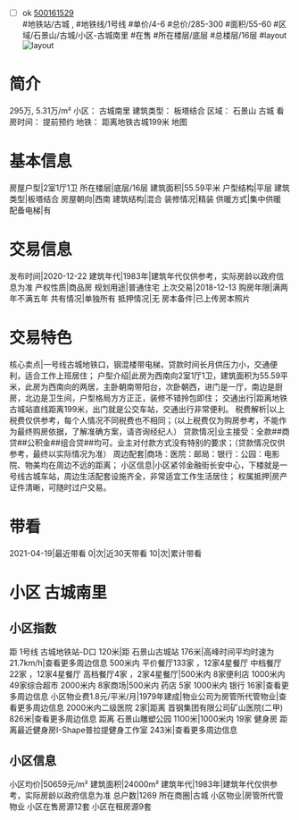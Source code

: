 - [ ] ok [500161529](https://bj.5i5j.com/ershoufang/500161529.html)  
 #地铁站/古城 ,  #地铁线/1号线
#单价/4-6 #总价/285-300 #面积/55-60   #区域/石景山/古城/小区-古城南里 #在售 #所在楼层/底层 #总楼层/16层 #layout 
![layout](http://image2.5i5j.com//group1/M00/8A/35/CgqJMl0ZyA2AaiYmAAFhTOtyfKo401.jpg_P5.jpg) 
# 简介 
 295万,  5.31万/m² 
小区： 古城南里
建筑类型： 板塔结合
区域： 石景山 古城
看房时间： 提前预约
地铁： 距离地铁古城199米 地图
# 基本信息 
 房屋户型|2室1厅1卫
所在楼层|底层/16层
建筑面积|55.59平米
户型结构|平层
建筑类型|板塔结合
房屋朝向|西南
建筑结构|混合
装修情况|精装
供暖方式|集中供暖
配备电梯|有
# 交易信息 
 发布时间|2020-12-22
建筑年代|1983年|建筑年代仅供参考，实际房龄以政府信息为准
产权性质|商品房
规划用途|普通住宅
上次交易|2018-12-13
购房年限|满两年不满五年
共有情况|单独所有
抵押情况|无
房本备件|已上传房本照片
# 交易特色 
 核心卖点|一号线古城地铁口，钢混楼带电梯，贷款时间长月供压力小，交通便利，适合工作上班居住；
户型介绍|此房为西南向2室1厅1卫，建筑面积为55.59平米，此房为西南向的两居，主卧朝南带阳台，次卧朝西，进门是一厅，南边是厨房，北边是卫生间，户型格局方方正正，装修不错拎包即住；
交通出行|距离地铁古城站直线距离199米，出门就是公交车站，交通出行非常便利。
税费解析|以上税费仅供参考，每个人情况不同税费也不相同；（以上税费仅为购房参考，不能作为最终购房依据，了解准确方案，请咨询经纪人）
贷款情况|业主接受：全款##商贷##公积金##组合贷##均可。业主对付款方式没有特别的要求；（贷款情况仅供参考，最终以实际情况为准）
周边配套|商场：医院：邮局：银行：公园：电影院、物美均在周边不远的距离；
小区信息|小区紧邻金融街长安中心，下楼就是一号线古城车站，周边生活配套设施齐全，非常适宜工作生活居住；
权属抵押|房产证件清晰，可随时过户交易。
# 带看 
 2021-04-19|最近带看	 0|次|近30天带看	 10|次|累计带看
# 小区 古城南里
## 小区指数 
 距 1号线 古城地铁站-D口 120米|距 石景山古城站 176米|高峰时间平均时速为21.7km/h|查看更多周边信息
500米内 平价餐厅133家 ，12家4星餐厅
中档餐厅22家 ，12家4星餐厅
高档餐厅4家 ，2家4星餐厅|500米内 8家便利店
1000米内 49家综合超市
2000米内 8家商场|500米内 药店 5家
1000米内 银行 16家|查看更多周边信息
小区物业费1.8元/平米/月|1979年建成|物业公司为房管所代管物业|查看更多周边信息
2000米内二级医院 2家|距离 首钢集团有限公司矿山医院(二甲)  826米|查看更多周边信息
距离 石景山雕塑公园 1100米|1000米内 19家 健身房
距离最近健身房I-Shape普拉提健身工作室 243米|查看更多周边信息
## 小区信息 
 小区均价|50659元/m²
建筑面积|24000m²
建筑年代|1983年|建筑年代仅供参考，实际房龄以政府信息为准
总户数|1269
所在商圈|古城
小区物业|房管所代管物业
小区在售房源12套
小区在租房源9套
